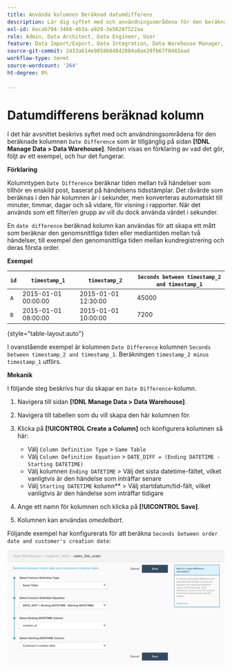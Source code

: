 ```yaml
---
title: Använda kolumnen Beräknad datumdifferens
description: Lär dig syftet med och användningsområdena för den beräknade kolumnen Datumdifferens.
exl-id: 6ecab794-3466-4b3a-a929-3e56287522aa
role: Admin, Data Architect, Data Engineer, User
feature: Data Import/Export, Data Integration, Data Warehouse Manager, Commerce Tables
source-git-commit: 2433a614e9858684842804a0ae29fb67f0d41ead
workflow-type: tm+mt
source-wordcount: '264'
ht-degree: 0%

---
```


# Datumdifferens beräknad kolumn

I det här avsnittet beskrivs syftet med och användningsområdena för den beräknade kolumnen `Date Difference` som är tillgänglig på sidan **[!DNL Manage Data > Data Warehouse]**. Nedan visas en förklaring av vad det gör, följt av ett exempel, och hur det fungerar.

**Förklaring**

Kolumntypen `Date Difference` beräknar tiden mellan två händelser som tillhör en enskild post, baserat på händelsens tidsstämplar. Det råvärde som beräknas i den här kolumnen är i sekunder, men konverteras automatiskt till minuter, timmar, dagar och så vidare, för visning i rapporter. När det används som ett filter/en grupp av vill du dock använda värdet i sekunder.

En `date difference` beräknad kolumn kan användas för att skapa ett mått som beräknar den genomsnittliga tiden eller mediantiden mellan två händelser, till exempel den genomsnittliga tiden mellan kundregistrering och deras första order.

**Exempel**

| **`id`** | **`timestamp_1`** | **`timestamp_2`** | **`Seconds between timestamp_2 and timestamp_1`** |
|--- |--- |--- |--- |
| `A` | 2015-01-01 00:00:00 | 2015-01-01 12:30:00 | 45000 |
| `B` | 2015-01-01 08:00:00 | 2015-01-01 10:00:00 | 7200 |

{style="table-layout:auto"}


I ovanstående exempel är kolumnen `Date Difference` kolumnen `Seconds between timestamp_2 and timestamp_1`. Beräkningen `timestamp_2 minus timestamp_1` utförs.

**Mekanik**

I följande steg beskrivs hur du skapar en `Date Difference`-kolumn.

1. Navigera till sidan **[!DNL Manage Data > Data Warehouse]**.
1. Navigera till tabellen som du vill skapa den här kolumnen för.
1. Klicka på **[!UICONTROL Create a Column]** och konfigurera kolumnen så här:
   * Välj `Column Definition Type` > `Same Table`
   * Välj `Column Definition Equation` > `DATE_DIFF = (Ending DATETIME - Starting DATETIME)`
   * Välj kolumnen `Ending DATETIME` > Välj det sista datetime-fältet, vilket vanligtvis är den händelse som inträffar senare
   * Välj `Starting DATETIME` kolumn** > Välj startdatum/tid-fält, vilket vanligtvis är den händelse som inträffar tidigare

1. Ange ett namn för kolumnen och klicka på **[!UICONTROL Save]**.
1. Kolumnen kan användas *omedelbart*.

Följande exempel har konfigurerats för att beräkna `Seconds between order date and customer's creation date`:

![](../../assets/date_diff.png)
